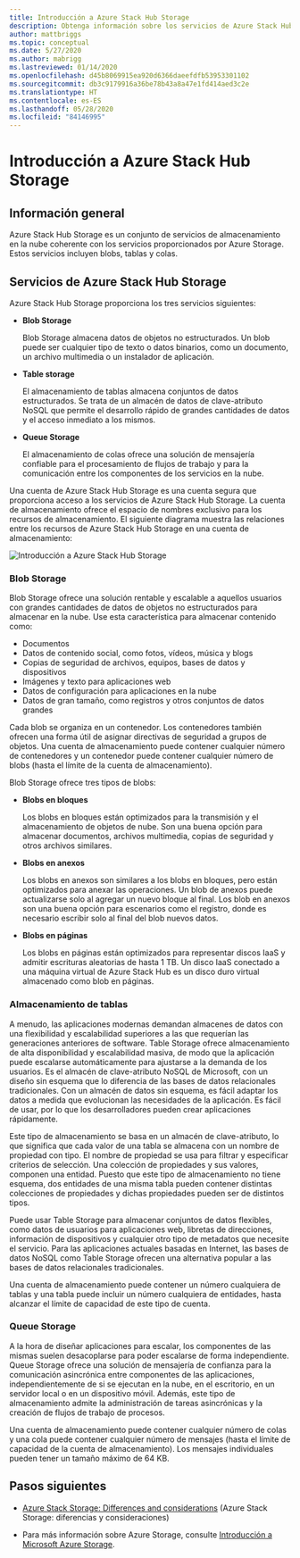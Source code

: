 ```yaml
---
title: Introducción a Azure Stack Hub Storage
description: Obtenga información sobre los servicios de Azure Stack Hub Storage.
author: mattbriggs
ms.topic: conceptual
ms.date: 5/27/2020
ms.author: mabrigg
ms.lastreviewed: 01/14/2020
ms.openlocfilehash: d45b8069915ea920d6366daeefdfb53953301102
ms.sourcegitcommit: db3c9179916a36be78b43a8a47e1fd414aed3c2e
ms.translationtype: HT
ms.contentlocale: es-ES
ms.lasthandoff: 05/28/2020
ms.locfileid: "84146995"
---
```

# <a name="introduction-to-azure-stack-hub-storage"></a>Introducción a Azure Stack Hub Storage

## <a name="overview"></a>Información general

Azure Stack Hub Storage es un conjunto de servicios de almacenamiento en la nube coherente con los servicios proporcionados por Azure Storage. Estos servicios incluyen blobs, tablas y colas.

## <a name="azure-stack-hub-storage-services"></a>Servicios de Azure Stack Hub Storage

Azure Stack Hub Storage proporciona los tres servicios siguientes:

- **Blob Storage**

    Blob Storage almacena datos de objetos no estructurados. Un blob puede ser cualquier tipo de texto o datos binarios, como un documento, un archivo multimedia o un instalador de aplicación.

- **Table storage**

    El almacenamiento de tablas almacena conjuntos de datos estructurados. Se trata de un almacén de datos de clave-atributo NoSQL que permite el desarrollo rápido de grandes cantidades de datos y el acceso inmediato a los mismos.

- **Queue Storage**

    El almacenamiento de colas ofrece una solución de mensajería confiable para el procesamiento de flujos de trabajo y para la comunicación entre los componentes de los servicios en la nube.

Una cuenta de Azure Stack Hub Storage es una cuenta segura que proporciona acceso a los servicios de Azure Stack Hub Storage. La cuenta de almacenamiento ofrece el espacio de nombres exclusivo para los recursos de almacenamiento. El siguiente diagrama muestra las relaciones entre los recursos de Azure Stack Hub Storage en una cuenta de almacenamiento:

![Introducción a Azure Stack Hub Storage](media/azure-stack-storage-overview/azurestackstorageoverview.svg)

### <a name="blob-storage"></a>Blob Storage

Blob Storage ofrece una solución rentable y escalable a aquellos usuarios con grandes cantidades de datos de objetos no estructurados para almacenar en la nube. Use esta característica para almacenar contenido como:

- Documentos
- Datos de contenido social, como fotos, vídeos, música y blogs
- Copias de seguridad de archivos, equipos, bases de datos y dispositivos
- Imágenes y texto para aplicaciones web
- Datos de configuración para aplicaciones en la nube
- Datos de gran tamaño, como registros y otros conjuntos de datos grandes

Cada blob se organiza en un contenedor. Los contenedores también ofrecen una forma útil de asignar directivas de seguridad a grupos de objetos. Una cuenta de almacenamiento puede contener cualquier número de contenedores y un contenedor puede contener cualquier número de blobs (hasta el límite de la cuenta de almacenamiento).

Blob Storage ofrece tres tipos de blobs:

- **Blobs en bloques**

    Los blobs en bloques están optimizados para la transmisión y el almacenamiento de objetos de nube. Son una buena opción para almacenar documentos, archivos multimedia, copias de seguridad y otros archivos similares.

- **Blobs en anexos**

    Los blobs en anexos son similares a los blobs en bloques, pero están optimizados para anexar las operaciones. Un blob de anexos puede actualizarse solo al agregar un nuevo bloque al final. Los blob en anexos son una buena opción para escenarios como el registro, donde es necesario escribir solo al final del blob nuevos datos.

- **Blobs en páginas**

    Los blobs en páginas están optimizados para representar discos IaaS y admitir escrituras aleatorias de hasta 1 TB. Un disco IaaS conectado a una máquina virtual de Azure Stack Hub es un disco duro virtual almacenado como blob en páginas.

### <a name="table-storage"></a>Almacenamiento de tablas

A menudo, las aplicaciones modernas demandan almacenes de datos con una flexibilidad y escalabilidad superiores a las que requerían las generaciones anteriores de software. Table Storage ofrece almacenamiento de alta disponibilidad y escalabilidad masiva, de modo que la aplicación puede escalarse automáticamente para ajustarse a la demanda de los usuarios. Es el almacén de clave-atributo NoSQL de Microsoft, con un diseño sin esquema que lo diferencia de las bases de datos relacionales tradicionales. Con un almacén de datos sin esquema, es fácil adaptar los datos a medida que evolucionan las necesidades de la aplicación. Es fácil de usar, por lo que los desarrolladores pueden crear aplicaciones rápidamente.

Este tipo de almacenamiento se basa en un almacén de clave-atributo, lo que significa que cada valor de una tabla se almacena con un nombre de propiedad con tipo. El nombre de propiedad se usa para filtrar y especificar criterios de selección. Una colección de propiedades y sus valores, componen una entidad. Puesto que este tipo de almacenamiento no tiene esquema, dos entidades de una misma tabla pueden contener distintas colecciones de propiedades y dichas propiedades pueden ser de distintos tipos.

Puede usar Table Storage para almacenar conjuntos de datos flexibles, como datos de usuarios para aplicaciones web, libretas de direcciones, información de dispositivos y cualquier otro tipo de metadatos que necesite el servicio. Para las aplicaciones actuales basadas en Internet, las bases de datos NoSQL como Table Storage ofrecen una alternativa popular a las bases de datos relacionales tradicionales.

Una cuenta de almacenamiento puede contener un número cualquiera de tablas y una tabla puede incluir un número cualquiera de entidades, hasta alcanzar el límite de capacidad de este tipo de cuenta.

### <a name="queue-storage"></a>Queue Storage

A la hora de diseñar aplicaciones para escalar, los componentes de las mismas suelen desacoplarse para poder escalarse de forma independiente. Queue Storage ofrece una solución de mensajería de confianza para la comunicación asincrónica entre componentes de las aplicaciones, independientemente de si se ejecutan en la nube, en el escritorio, en un servidor local o en un dispositivo móvil. Además, este tipo de almacenamiento admite la administración de tareas asincrónicas y la creación de flujos de trabajo de procesos.

Una cuenta de almacenamiento puede contener cualquier número de colas y una cola puede contener cualquier número de mensajes (hasta el límite de capacidad de la cuenta de almacenamiento). Los mensajes individuales pueden tener un tamaño máximo de 64 KB.

## <a name="next-steps"></a>Pasos siguientes

- [Azure Stack Storage: Differences and considerations](azure-stack-acs-differences.md) (Azure Stack Storage: diferencias y consideraciones)

- Para más información sobre Azure Storage, consulte [Introducción a Microsoft Azure Storage](/azure/storage/common/storage-introduction).
